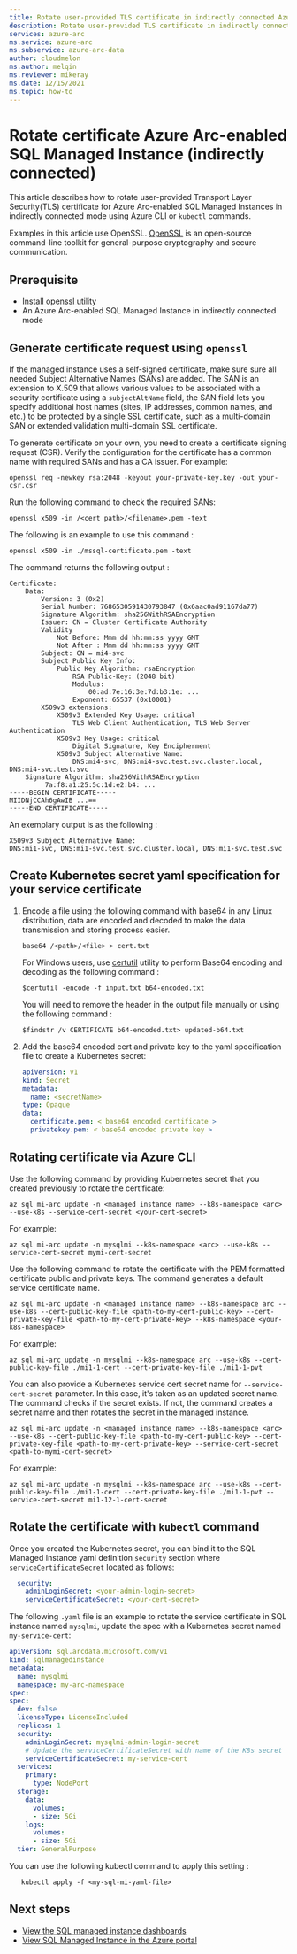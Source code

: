 ```yaml
---
title: Rotate user-provided TLS certificate in indirectly connected Azure Arc-enabled SQL Managed Instance
description: Rotate user-provided TLS certificate in indirectly connected Azure Arc-enabled SQL Managed Instance
services: azure-arc
ms.service: azure-arc
ms.subservice: azure-arc-data
author: cloudmelon
ms.author: melqin
ms.reviewer: mikeray
ms.date: 12/15/2021
ms.topic: how-to
---
```

# Rotate certificate Azure Arc-enabled SQL Managed Instance (indirectly connected)

This article describes how to rotate user-provided Transport Layer Security(TLS) certificate for Azure Arc-enabled SQL Managed Instances in indirectly connected mode using Azure CLI or `kubectl` commands.  

Examples in this article use OpenSSL. [OpenSSL](https://www.openssl.org/) is an open-source command-line toolkit for general-purpose cryptography and secure communication.

## Prerequisite 

* [Install openssl utility ](https://www.openssl.org/source/) 
* An Azure Arc-enabled SQL Managed Instance in indirectly connected mode

## Generate certificate request using `openssl` 

If the managed instance uses a self-signed certificate, make sure sure all needed Subject Alternative Names (SANs) are added. The SAN is an extension to X.509 that allows various values to be associated with a security certificate using a `subjectAltName` field, the SAN field lets you specify additional host names (sites, IP addresses, common names, and etc.) to be protected by a single SSL certificate, such as a multi-domain SAN or extended validation multi-domain SSL certificate.

To generate certificate on your own, you need to create a certificate signing request (CSR). Verify the configuration for the certificate has a common name with required SANs and has a CA issuer. For example:

```console
openssl req -newkey rsa:2048 -keyout your-private-key.key -out your-csr.csr
```

Run the following command to check the required SANs:

```console
openssl x509 -in /<cert path>/<filename>.pem -text
```
The following is an example to use this command : 

```console
openssl x509 -in ./mssql-certificate.pem -text
```

The command returns the following output : 

```output
Certificate:
    Data:
        Version: 3 (0x2)
        Serial Number: 7686530591430793847 (0x6aac0ad91167da77)
        Signature Algorithm: sha256WithRSAEncryption
        Issuer: CN = Cluster Certificate Authority
        Validity
            Not Before: Mmm dd hh:mm:ss yyyy GMT
            Not After : Mmm dd hh:mm:ss yyyy GMT
        Subject: CN = mi4-svc
        Subject Public Key Info:
            Public Key Algorithm: rsaEncryption
                RSA Public-Key: (2048 bit)
                Modulus:
                    00:ad:7e:16:3e:7d:b3:1e: ...
                Exponent: 65537 (0x10001)
        X509v3 extensions:
            X509v3 Extended Key Usage: critical
                TLS Web Client Authentication, TLS Web Server Authentication
            X509v3 Key Usage: critical
                Digital Signature, Key Encipherment
            X509v3 Subject Alternative Name:
                DNS:mi4-svc, DNS:mi4-svc.test.svc.cluster.local, DNS:mi4-svc.test.svc
    Signature Algorithm: sha256WithRSAEncryption
         7a:f8:a1:25:5c:1d:e2:b4: ...
-----BEGIN CERTIFICATE-----
MIIDNjCCAh6gAwIB ...==
-----END CERTIFICATE-----
```

An exemplary output is as the following : 
```output
X509v3 Subject Alternative Name:
DNS:mi1-svc, DNS:mi1-svc.test.svc.cluster.local, DNS:mi1-svc.test.svc
```

## Create Kubernetes secret yaml specification for your service certificate

1. Encode a file using the following command with base64 in any Linux distribution, data are encoded and decoded to make the data transmission and storing process easier. 

   ```console
   base64 /<path>/<file> > cert.txt 
   ```

   For Windows users, use [certutil](/windows-server/administration/windows-commands/certutil) utility to perform Base64 encoding and decoding as the following command : 

   ```console
   $certutil -encode -f input.txt b64-encoded.txt
   ```

   You will need to remove the header in the output file manually or using the following command :

   ```console
   $findstr /v CERTIFICATE b64-encoded.txt> updated-b64.txt 
   ```

1. Add the base64 encoded cert and private key to the yaml specification file to create a Kubernetes secret:

   ```yaml
   apiVersion: v1
   kind: Secret
   metadata:
     name: <secretName>
   type: Opaque
   data:
     certificate.pem: < base64 encoded certificate >
     privatekey.pem: < base64 encoded private key >
   ```

## Rotating certificate via Azure CLI

Use the following command by providing Kubernetes secret that you created previously to rotate the certificate: 

```console
az sql mi-arc update -n <managed instance name> --k8s-namespace <arc> --use-k8s --service-cert-secret <your-cert-secret>
```

For example:

```console
az sql mi-arc update -n mysqlmi --k8s-namespace <arc> --use-k8s --service-cert-secret mymi-cert-secret
```

Use the following command to rotate the certificate with the PEM formatted certificate public and private keys. The command generates a default service certificate name. 

```console
az sql mi-arc update -n <managed instance name> --k8s-namespace arc --use-k8s --cert-public-key-file <path-to-my-cert-public-key> --cert-private-key-file <path-to-my-cert-private-key> --k8s-namespace <your-k8s-namespace>
```

For example:

```console
az sql mi-arc update -n mysqlmi --k8s-namespace arc --use-k8s --cert-public-key-file ./mi1-1-cert --cert-private-key-file ./mi1-1-pvt
```

You can also provide a Kubernetes service cert secret name for `--service-cert-secret` parameter. In this case, it's taken as an updated secret name. The command checks if the secret exists. If not, the command creates a secret name and then rotates the secret in the managed instance.

```console
az sql mi-arc update -n <managed instance name> --k8s-namespace <arc> --use-k8s --cert-public-key-file <path-to-my-cert-public-key> --cert-private-key-file <path-to-my-cert-private-key> --service-cert-secret <path-to-mymi-cert-secret>
```

For example:

```console
az sql mi-arc update -n mysqlmi --k8s-namespace arc --use-k8s --cert-public-key-file ./mi1-1-cert --cert-private-key-file ./mi1-1-pvt --service-cert-secret mi1-12-1-cert-secret
```

## Rotate the certificate with `kubectl` command

Once you created the Kubernetes secret, you can bind it to the SQL Managed Instance yaml definition `security` section where `serviceCertificateSecret` located as follows: 

```yaml
  security:
    adminLoginSecret: <your-admin-login-secret>
    serviceCertificateSecret: <your-cert-secret>
```

The following `.yaml` file is an example to rotate the service certificate in SQL instance named `mysqlmi`, update the spec with a Kubernetes secret named `my-service-cert`:

```yaml
apiVersion: sql.arcdata.microsoft.com/v1
kind: sqlmanagedinstance
metadata:
  name: mysqlmi
  namespace: my-arc-namespace
spec:
spec:
  dev: false
  licenseType: LicenseIncluded
  replicas: 1
  security:
    adminLoginSecret: mysqlmi-admin-login-secret
    # Update the serviceCertificateSecret with name of the K8s secret
    serviceCertificateSecret: my-service-cert
  services:
    primary:
      type: NodePort
  storage:
    data:
      volumes:
      - size: 5Gi
    logs:
      volumes:
      - size: 5Gi
  tier: GeneralPurpose
```

You can use the following kubectl command to apply this setting : 

```console
   kubectl apply -f <my-sql-mi-yaml-file>
```

## Next steps
- [View the SQL managed instance dashboards](azure-data-studio-dashboards.md#view-the-sql-managed-instance-dashboards)
- [View SQL Managed Instance in the Azure portal](view-arc-data-services-inventory-in-azure-portal.md)
